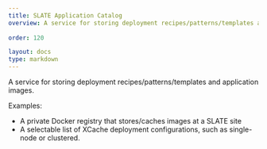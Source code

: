 ```yaml
---
title: SLATE Application Catalog
overview: A service for storing deployment recipes/patterns/templates and application images.
              
order: 120

layout: docs
type: markdown
---
```


A service for storing deployment recipes/patterns/templates and application images.

Examples:
* A private Docker registry that stores/caches images at a SLATE site
* A selectable list of XCache deployment configurations, such as single-node or clustered.
